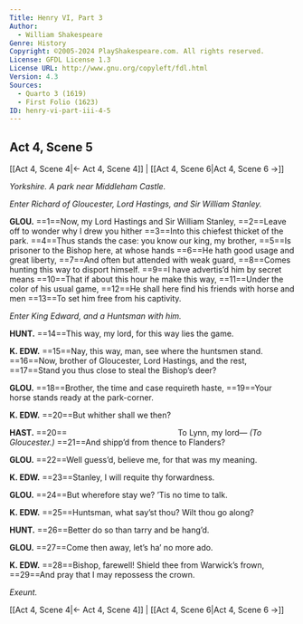 ```yaml
---
Title: Henry VI, Part 3
Author: 
  - William Shakespeare
Genre: History
Copyright: ©2005-2024 PlayShakespeare.com. All rights reserved.
License: GFDL License 1.3
License URL: http://www.gnu.org/copyleft/fdl.html
Version: 4.3
Sources:
  - Quarto 3 (1619)
  - First Folio (1623)
ID: henry-vi-part-iii-4-5
---
```


## Act 4, Scene 5
[[Act 4, Scene 4|← Act 4, Scene 4]] | [[Act 4, Scene 6|Act 4, Scene 6 →]]

*Yorkshire. A park near Middleham Castle.*

*Enter Richard of Gloucester, Lord Hastings, and Sir William Stanley.*

**GLOU.**
==1==Now, my Lord Hastings and Sir William Stanley,
==2==Leave off to wonder why I drew you hither
==3==Into this chiefest thicket of the park.
==4==Thus stands the case: you know our king, my brother,
==5==Is prisoner to the Bishop here, at whose hands
==6==He hath good usage and great liberty,
==7==And often but attended with weak guard,
==8==Comes hunting this way to disport himself.
==9==I have advertis’d him by secret means
==10==That if about this hour he make this way,
==11==Under the color of his usual game,
==12==He shall here find his friends with horse and men
==13==To set him free from his captivity.

*Enter King Edward, and a Huntsman with him.*

**HUNT.**
==14==This way, my lord, for this way lies the game.

**K. EDW.**
==15==Nay, this way, man, see where the huntsmen stand.
==16==Now, brother of Gloucester, Lord Hastings, and the rest,
==17==Stand you thus close to steal the Bishop’s deer?

**GLOU.**
==18==Brother, the time and case requireth haste,
==19==Your horse stands ready at the park-corner.

**K. EDW.**
==20==But whither shall we then?

**HAST.**
==20==              To Lynn, my lord⁠—
*(To Gloucester.)*
==21==And shipp’d from thence to Flanders?

**GLOU.**
==22==Well guess’d, believe me, for that was my meaning.

**K. EDW.**
==23==Stanley, I will requite thy forwardness.

**GLOU.**
==24==But wherefore stay we? ’Tis no time to talk.

**K. EDW.**
==25==Huntsman, what say’st thou? Wilt thou go along?

**HUNT.**
==26==Better do so than tarry and be hang’d.

**GLOU.**
==27==Come then away, let’s ha’ no more ado.

**K. EDW.**
==28==Bishop, farewell! Shield thee from Warwick’s frown,
==29==And pray that I may repossess the crown.

*Exeunt.*

[[Act 4, Scene 4|← Act 4, Scene 4]] | [[Act 4, Scene 6|Act 4, Scene 6 →]]